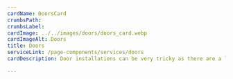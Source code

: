 ```yaml
---
cardName: DoorsCard
crumbsPath: 
crumbsLabel: 
cardImage: ../../images/doors/doors_card.webp
cardImageAlt: Doors
title: Doors
serviceLink: /page-components/services/doors
cardDescription: Door installations can be very tricky as there are a lot of variations and size openings. We measure the door system(s) for you and assist you with choices to fit your budget.

---
```

